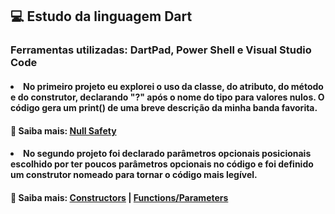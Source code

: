 ## 💻 Estudo da linguagem Dart 
### Ferramentas utilizadas: DartPad, Power Shell e Visual Studio Code

#### <li>No primeiro projeto eu explorei o uso da classe, do atributo, do método e do construtor, declarando "?" após o nome do tipo para valores nulos. O código gera um print() de uma breve descrição da minha banda favorita.
#### 🔎 Saiba mais: [Null Safety](https://dart.dev/null-safety#:~:text=The%20Dart%20language%20enforces%20sound,can%20be%20difficult%20to%20debug)
#### <li>No segundo projeto foi declarado parâmetros opcionais posicionais escolhido por ter poucos parâmetros opcionais no código e foi definido um construtor nomeado para tornar o código mais legível.
#### 🔎 Saiba mais: [Constructors](https://dart.dev/language/constructors) | [Functions/Parameters](https://dart.dev/language/functions)
